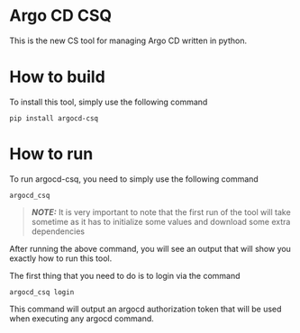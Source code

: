 # Argo CD CSQ

This is the new CS tool for managing Argo CD written in python.

# How to build
To install this tool, simply use the following command

```
pip install argocd-csq
```

# How to run
To run argocd-csq, you need to simply use the following command

```
argocd_csq
```

> **_NOTE:_**  It is very important to note that the first run of the tool will take sometime as it has to initialize some values and download some extra dependencies

After running the above command, you will see an output that will show you exactly how to run this tool.

The first thing that you need to do is to login via the command
```
argocd_csq login
```

This command will output an argocd authorization token that will be used when executing any argocd command.